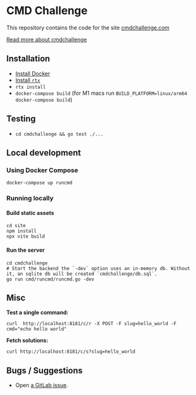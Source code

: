 # CMD Challenge

This repository contains the code for the site [cmdchallenge.com](https://cmdchallenge.com)

[Read more about cmdchallenge](https://jarv.org/tags/cmdchallenge/)

## Installation

- [Install Docker](https://docs.docker.com/get-docker/)
- [Install `rtx`](https://github.com/jdxcode/rtx#quickstart)
- `rtx install`
- `docker-compose build` (for M1 macs run `BUILD_PLATFORM=linux/arm64 docker-compose build`)

## Testing

- `cd cmdchallenge && go test ./...`

## Local development

### Using Docker Compose

```
docker-compose up runcmd
```

### Running locally

#### Build static assets

```
cd site
npm install
npx vite build
```

#### Run the server

```
cd cmdchallenge
# Start the backend the `-dev` option uses an in-memory db. Without it, an sqlite db will be created `cmdchallenge/db.sql`.
go run cmd/runcmd/runcmd.go -dev
```

## Misc

**Test a single command:**

```
curl  http://localhost:8181/c/r -X POST -F slug=hello_world -F cmd="echo hello world"
```

**Fetch solutions:**

```
curl http://localhost:8181/c/s?slug=hello_world
```

## Bugs / Suggestions

- Open [a GitLab issue](https://gitlab.com/jarv/cmdchallenge/-/issues).
